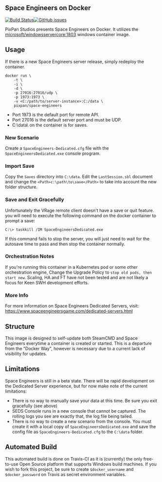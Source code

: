 ## Space Engineers on Docker
[![Build Status](https://travis-ci.com/yamlCase/docker-space-engineers.svg?branch=master)](https://travis-ci.com/yamlCase/docker-space-engineers)[![GitHub issues](https://img.shields.io/github/issues/yamlCase/docker-space-engineers.svg)](https://github.com/yamlCase/docker-space-engineers/issues)



PixPan Studios presents Space Engineers on Docker.  It utilizes the [microsoft/windowsservercore:1803](https://hub.docker.com/r/microsoft/windowsservercore/) windows container image.  

## Usage

If there is a new Space Engineers server release, simply redeploy the container.
```
docker run \
    -t \
    -i \
    -d \
    -p 27016:27016/udp \
    -p 1973:1973 \
    -v <C:/path/to/server-instance>:C:/data \
    pixpan/space-engineers
```

- Port 1973 is the default port for remote API.
- Port 27016 is the default server port and must be UDP.
- C:\data\ on the container is for saves.

### New Scenario
Create a `SpaceEngineers-Dedicated.cfg` file with the `SpaceEngineersDedicated.exe` console program.

### Import Save
Copy the `Saves` directory into `C:\data`.  Edit the `LastSession.sbl` document and change the `<Path>c:\path\to\save</Path>` to take into account the new folder structure.

### Save and Exit Gracefully
Unfortunately the VRage remote client doesn't have a save or quit feature.  you will need to execute the following command on the docker container to prompt a save:

```
C:\> taskkill /IM SpaceEngineersDedicated.exe
```
If this command fails to stop the server, you will just need to wait for the autosave time to pass and then stop the container normally.

### Orchestration Notes
If you're running this container in a Kubernetes pod or some other orchestration engine, Change the Upgrade Policy to `stop old pods, then start new`.  Scaling, HA and FT have not been tested and are not likely a focus for Keen SWH development efforts. 

### More Info
For more information on Space Engineers Dedicated Servers, visit: https://www.spaceengineersgame.com/dedicated-servers.html

## Structure

This image is designed to self-update both SteamCMD and Space Engineers everytime a container is created or started.  This is a departure from the "Docker Way", however is necessary due to a current lack of visibility for updates.

## Limitations

Space Engineers is still in a beta state.  There will be rapid development on the Dedicated Server experience, but for now make note of the current limitations:

- There is no way to manually save your data at this time.  Be sure you exit gracefully (see above)
- SEDS Console runs in a new console that cannot be captured.  The rolling logs you see are exactly that, the log file being tailed.
- There is no way to create a new scenario from the console.  You must create it with a local copy of `SpaceEngineersDedicated.exe` and save the config file as `SpaceEngineers-Dedicated.cfg` to the `C:\data` folder.

## Automated Build
This automated build is done on Travis-CI as it is (currently) the only free-to-use Open Source platform that supports Windows build machines.  If you wish to fork this project, be sure to create `$docker_username` and `$docker_password` on Travis as secret environment variables.